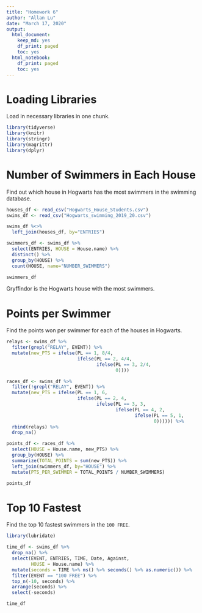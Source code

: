 ```yaml
---
title: "Homework 6"
author: "Allan Lu"
date: "March 17, 2020"
output: 
  html_document:
    keep_md: yes
    df_print: paged
    toc: yes
  html_notebook:
    df_print: paged
    toc: yes
---
```



# Loading Libraries
Load in necessary libraries in one chunk.


```r
library(tidyverse)
library(knitr)
library(stringr)
library(magrittr)
library(dplyr)
```


# Number of Swimmers in Each House

Find out which house in Hogwarts has the most swimmers in the swimming database.


```r
houses_df <- read_csv("Hogwarts_House_Students.csv")
swims_df <- read_csv("Hogwarts_swimming_2019_20.csv")

swims_df %<>%
  left_join(houses_df, by="ENTRIES")
```


```r
swimmers_df <- swims_df %>%
  select(ENTRIES, HOUSE = House.name) %>%
  distinct() %>%
  group_by(HOUSE) %>%
  count(HOUSE, name="NUMBER_SWIMMERS")

swimmers_df
```

<div data-pagedtable="false">
  <script data-pagedtable-source type="application/json">
{"columns":[{"label":["HOUSE"],"name":[1],"type":["chr"],"align":["left"]},{"label":["NUMBER_SWIMMERS"],"name":[2],"type":["int"],"align":["right"]}],"data":[{"1":"Gryffindor","2":"48"},{"1":"Hufflepuff","2":"16"},{"1":"Ravenclaw","2":"20"},{"1":"Slytherin","2":"28"}],"options":{"columns":{"min":{},"max":[10]},"rows":{"min":[10],"max":[10]},"pages":{}}}
  </script>
</div>
Gryffindor is the Hogwarts house with the most swimmers.


# Points per Swimmer

Find the points won per swimmer for each of the houses in Hogwarts.


```r
relays <- swims_df %>%
  filter(grepl("RELAY", EVENT)) %>%
  mutate(new_PTS = ifelse(PL == 1, 8/4, 
                          ifelse(PL == 2, 4/4, 
                                 ifelse(PL == 3, 2/4, 
                                        0))))

races_df <- swims_df %>%
  filter(!grepl("RELAY", EVENT)) %>%
  mutate(new_PTS = ifelse(PL == 1, 6,
                          ifelse(PL == 2, 4,
                                 ifelse(PL == 3, 3,
                                        ifelse(PL == 4, 2,
                                               ifelse(PL == 5, 1, 
                                                      0)))))) %>%
  rbind(relays) %>%
  drop_na()
```



```r
points_df <- races_df %>%
  select(HOUSE = House.name, new_PTS) %>%
  group_by(HOUSE) %>%
  summarize(TOTAL_POINTS = sum(new_PTS)) %>%
  left_join(swimmers_df, by="HOUSE") %>%
  mutate(PTS_PER_SWIMMER = TOTAL_POINTS / NUMBER_SWIMMERS)

points_df
```

<div data-pagedtable="false">
  <script data-pagedtable-source type="application/json">
{"columns":[{"label":["HOUSE"],"name":[1],"type":["chr"],"align":["left"]},{"label":["TOTAL_POINTS"],"name":[2],"type":["dbl"],"align":["right"]},{"label":["NUMBER_SWIMMERS"],"name":[3],"type":["int"],"align":["right"]},{"label":["PTS_PER_SWIMMER"],"name":[4],"type":["dbl"],"align":["right"]}],"data":[{"1":"Gryffindor","2":"802.5","3":"48","4":"16.71875"},{"1":"Hufflepuff","2":"291.0","3":"16","4":"18.18750"},{"1":"Ravenclaw","2":"420.5","3":"20","4":"21.02500"},{"1":"Slytherin","2":"477.0","3":"28","4":"17.03571"}],"options":{"columns":{"min":{},"max":[10]},"rows":{"min":[10],"max":[10]},"pages":{}}}
  </script>
</div>


# Top 10 Fastest
Find the top 10 fastest swimmers in the `100 FREE`. 


```r
library(lubridate)

time_df <- swims_df %>%
  drop_na() %>%
  select(EVENT, ENTRIES, TIME, Date, Against, 
         HOUSE = House.name) %>%
  mutate(seconds = TIME %>% ms() %>% seconds() %>% as.numeric()) %>%
  filter(EVENT == "100 FREE") %>%
  top_n(-10, seconds) %>%
  arrange(seconds) %>%
  select(-seconds)

time_df
```

<div data-pagedtable="false">
  <script data-pagedtable-source type="application/json">
{"columns":[{"label":["EVENT"],"name":[1],"type":["chr"],"align":["left"]},{"label":["ENTRIES"],"name":[2],"type":["chr"],"align":["left"]},{"label":["TIME"],"name":[3],"type":["chr"],"align":["left"]},{"label":["Date"],"name":[4],"type":["chr"],"align":["left"]},{"label":["Against"],"name":[5],"type":["chr"],"align":["left"]},{"label":["HOUSE"],"name":[6],"type":["chr"],"align":["left"]}],"data":[{"1":"100 FREE","2":"Owen Cauldwell","3":"00:58.6","4":"20-Oct-19","5":"Beauxbatons","6":"Hufflepuff"},{"1":"100 FREE","2":"Hermione Granger","3":"00:59.4","4":"20-Oct-19","5":"Beauxbatons","6":"Gryffindor"},{"1":"100 FREE","2":"Kevin Entwhistle","3":"00:59.7","4":"20-Oct-19","5":"Ilvermorny","6":"Ravenclaw"},{"1":"100 FREE","2":"Filius Flitwick","3":"01:00.4","4":"19-Oct-19","5":"Castelobruxo","6":"Ravenclaw"},{"1":"100 FREE","2":"Parvati Patil","3":"01:01.2","4":"27-Oct-19","5":"Castelobruxo","6":"Gryffindor"},{"1":"100 FREE","2":"Michael Corner","3":"01:01.5","4":"19-Oct-19","5":"Mahoutokoro","6":"Ravenclaw"},{"1":"100 FREE","2":"Colin Creevey","3":"01:02.8","4":"20-Oct-19","5":"Beauxbatons","6":"Gryffindor"},{"1":"100 FREE","2":"Justin Finch-Fletchley","3":"01:03.0","4":"20-Oct-19","5":"Beauxbatons","6":"Hufflepuff"},{"1":"100 FREE","2":"Stephen Cornfoot","3":"01:03.2","4":"20-Oct-19","5":"Ilvermorny","6":"Slytherin"},{"1":"100 FREE","2":"Albus Dumbledore","3":"01:03.3","4":"19-Oct-19","5":"Durmstrang","6":"Gryffindor"},{"1":"100 FREE","2":"Rubeus Hagrid","3":"01:03.3","4":"19-Oct-19","5":"Durmstrang","6":"Gryffindor"}],"options":{"columns":{"min":{},"max":[10]},"rows":{"min":[10],"max":[10]},"pages":{}}}
  </script>
</div>

